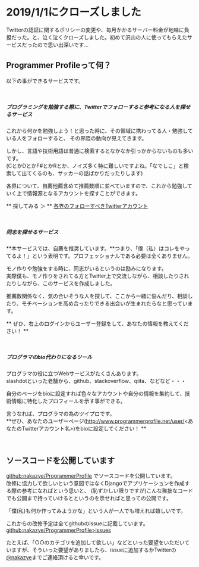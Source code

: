 
# 2019/1/1にクローズしました

Twitterの認証に関するポリシーの変更や、毎月かかるサーバー料金が地味に負担だった。と、泣く泣くクローズしました。初めて沢山の人に使ってもらえたサービスだったので思い出深いです…

## Programmer Profileって何？

以下の事ができるサービスです。

<div><br/></div>


##### プログラミングを勉強する際に、Twitterでフォローすると参考になる人を探せるサービス

これから何かを勉強しよう！と思った時に、その領域に携わってる人・勉強している人をフォローすると、
その界隈の動向が見えてきます。

しかし、言語や技術用語は普通に検索するとなかなか引っかからないものも多いです。  
(CとかDとかF#とかRとか、ノイズ多く特に難しいですよね。「なでしこ」と検索して出てくるのも、サッカーの話ばかりだったりします)

各界について、自薦他薦含めて推薦数順に並べていますので、これから勉強していく上で情報源となるアカウントを探すことができます。

** 探してみる ＞  ** [各界のフォローすべきTwitterアカウント](http://www.programmerprofile.net/staruser/ "フォローすべき人たち")

<div><br/></div>

##### 同志を探せるサービス

**本サービスでは、自薦を推奨しています。**つまり、「僕（私）はコレをやってるよ！」という表明です。プロフェッショナルである必要は全くありません。

モノ作りや勉強をする時に、同志がいるというのは励みになります。  
実際僕も、モノ作りをされてる方とTwitter上で交流しながら、相談したりされたりしながら、このサービスを作成しました。

推薦数関係なく、気の合いそうな人を探して、ここから一緒に悩んだり、相談したり、モチベーションを高め合ったりできる出会いが生まれたらなと思っています。

** ぜひ、右上のログインからユーザー登録をして、あなたの情報を教えてください！ **

<div><br/></div>

##### プログラマのbio代わりになるツール

プログラマの役に立つWebサービスがたくさんあります。  
slashdotといった老舗から、github、stackoverflow、qiita、などなど・・・  

自分のページをbioに設定すれば色々なアカウントや自分の情報を集約して、技術情報に特化したプロフィールを示す事ができる。

言うなれば、プログラマの為のツイプロです。  
**ぜひ、あなたのユーザーページ(http://www.programmerprofile.net/user/<あなたのTwitterアカウント名>)をbioに設定してください！ **

<div><br/></div>


## ソースコードを公開しています

[github:nakazye/ProgrammerProfile](https://github.com/nakazye/ProgrammerProfile "github:nakazye/ProgrammerProfile") でソースコードを公開しています。  
改修に協力して欲しいという意図ではなくDjangoでアプリケーションを作成する際の参考になればという思いと、
(恥ずかしい限りですが)こんな稚拙なコードでも公開まで持っていけるとというのを示せればと思っての公開です。

「僕(私)も何か作ってみようかな」という人が一人でも増えれば嬉しいです。



これからの改修予定は全てgithubのissueに記載しています。  
[github:nakazye/ProgrammerProfile>issues](https://github.com/nakazye/ProgrammerProfile/issues "github:nakazye/ProgrammerProfile>issues")

たとえば、「○○のカテゴリを追加して欲しい」などといった要望をいただいていますが、そういった要望がありましたら、issueに追加するかTwitterの[@nakazye](https://twitter.com/nakazye/ "@nakazye")までご連絡頂けると幸いです。
